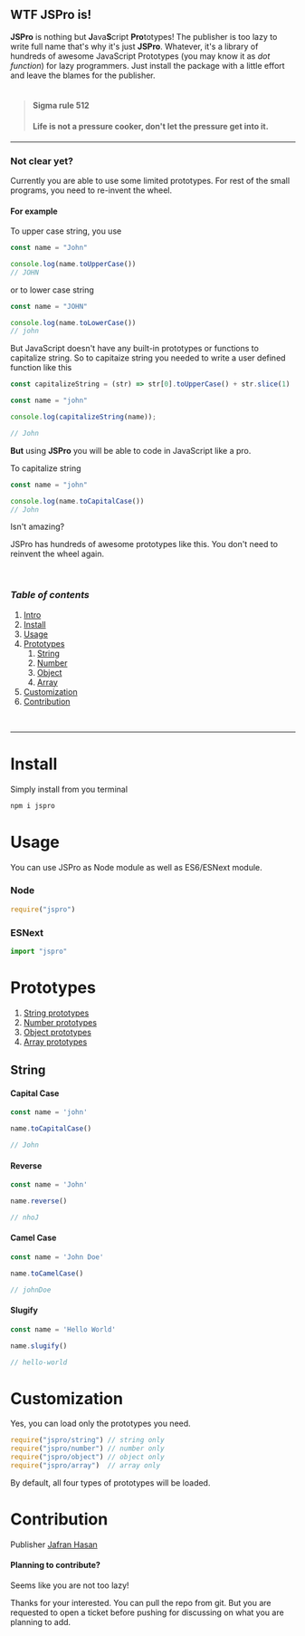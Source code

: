 ## <a name="intro"></a> WTF **JSPro** is!
**JSPro** is nothing but **J**ava**S**cript **Pro**totypes! The publisher is too lazy to write full name that's why it's just **JSPro**.
Whatever, it's a library of hundreds of awesome JavaScript Prototypes (you may know it as  *dot function*) for lazy programmers. Just install the package with a little effort and leave the blames for the publisher. 
<br>
<br>
>#### **Sigma rule 512**
>#### Life is not a pressure cooker, don't let the pressure get into it. 

___

### Not clear yet? 
Currently you are able to use some limited prototypes. For rest of the small programs, you need to re-invent the wheel. 

#### For example
To upper case string, you use 

```js
const name = "John"

console.log(name.toUpperCase())
// JOHN
```
or to lower case string
```js 
const name = "JOHN"

console.log(name.toLowerCase())
// john
```

But JavaScript doesn't have any built-in prototypes or functions to capitalize string. So to capitaize string you needed to write a user defined function like this 

```js
const capitalizeString = (str) => str[0].toUpperCase() + str.slice(1)

const name = "john"

console.log(capitalizeString(name));

// John
```

**But** using **JSPro** you will be able to code in JavaScript like a pro. 

To capitalize string

```js
const name = "john"

console.log(name.toCapitalCase())
// John 
```

Isn't amazing?

JSPro has hundreds of awesome prototypes like this. You don't need to reinvent the wheel again. 

<br>

### *Table of contents*
1. [ Intro ](#intro) 
2. [ Install ](#install)
3. [ Usage ](#usage)
4. [ Prototypes ](#prototypes)
   1. [ String ](#string)
   1. [ Number ](#number)
   1. [ Object ](#object)
   1. [ Array ](#array)
5. [ Customization ](#customization) 
5. [ Contribution ](#contribution) 

<br>

___

# <a name="install"></a> Install

Simply install from you terminal
```bash
npm i jspro
```

# <a name="usage"></a> Usage

You can use JSPro as Node module as well as ES6/ESNext module.

### Node 
```js
require("jspro")
```
### ESNext 
```js
import "jspro"
```

# <a name="prototypes"></a> Prototypes

1. [ String prototypes ](#string)
2. [ Number prototypes ](#number)
3. [ Object prototypes ](#object)
4. [ Array prototypes ](#array)
   
## <a name="string"></a> String 

#### Capital Case

```js
const name = 'john'

name.toCapitalCase()

// John
```
#### Reverse
```js
const name = 'John'

name.reverse()

// nhoJ
```
#### Camel Case
```js
const name = 'John Doe'

name.toCamelCase()

// johnDoe
```
#### Slugify
```js
const name = 'Hello World'

name.slugify()

// hello-world
```


# <a name="customization"></a> Customization

Yes, you can load only the prototypes you need.
 

```js
require("jspro/string") // string only
require("jspro/number") // number only 
require("jspro/object") // object only
require("jspro/array")  // array only
```
By default, all four types of prototypes will be loaded. 

# <a name="contribution"></a> Contribution 

Publisher [Jafran Hasan](https://www.facebook.com/IamJafran/)

#### Planning to contribute?

Seems like you are not too lazy!

Thanks for your interested. You can pull the repo from git. But you are requested to open a ticket before pushing for discussing on what you are planning to add. 